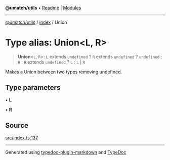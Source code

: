 **@umatch/utils** • [Readme](../../index.md) \| [Modules](../../modules.md)

***

[@umatch/utils](../../modules.md) / [index](../index.md) / Union

# Type alias: Union\<L, R\>

> **Union**\<`L`, `R`\>: `L` extends `undefined` ? `R` extends `undefined` ? `undefined` : `R` : `R` extends `undefined` ? `L` : `L` \| `R`

Makes a Union between two types removing undefined.

## Type parameters

• **L**

• **R**

## Source

[src/index.ts:137](https://github.com/umatch-oficial/utils/blob/6b2757d/src/index.ts#L137)

***

Generated using [typedoc-plugin-markdown](https://www.npmjs.com/package/typedoc-plugin-markdown) and [TypeDoc](https://typedoc.org/)
